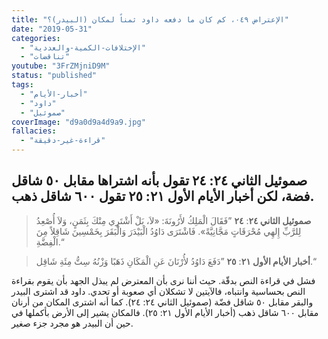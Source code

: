 ```yaml
---
title: "الإعتراض ٠٤٩، كم كان ما دفعه داود ثمناً لمكان (البيدر)؟"
date: "2019-05-31"
categories:
  - "الإختلافات-الكمية-والعددية"
  - "تناقضات"
youtube: "3FrZMjniD9M"
status: "published"
tags:
  - "أخبار-الأيام"
  - "داود"
  - "صموئيل"
coverImage: "d9a0d9a4d9a9.jpg"
fallacies:
  - "قراءة-غير-دقيقة"
---
```


## **صموئيل الثاني ٢٤: ٢٤ تقول بأنه اشتراها مقابل ٥٠ شاقل فضة، لكن أخبار الأيام الأول ٢١: ٢٥ تقول ٦٠٠ شاقل ذهب.**

> **صموئيل الثاني ٢٤**: **٢٤** ”فَقَالَ الْمَلِكُ لأَرُونَةَ: «لاَ، بَلْ أَشْتَرِي مِنْكَ بِثَمَنٍ، وَلاَ أُصْعِدُ لِلرَّبِّ إِلهِي مُحْرَقَاتٍ مَجَّانِيَّةً». فَاشْتَرَى دَاوُدُ الْبَيْدَرَ وَالْبَقَرَ بِخَمْسِينَ شَاقِلاً مِنَ الْفِضَّةِ.“

> **أخبار الأيام الأول ٢١**: **٢٥** ”دَفَعَ دَاوُدُ لأُرْنَانَ عَنِ الْمَكَانِ ذَهَبًا وَزْنُهُ سِتُّ مِئَةِ شَاقِل.“

فشل في قراءة النص بدقّة. حيث أننا نرى بأن المعترض لم يبذل الجهد بأن يقوم بقراءة النص بحساسية وانتباه، فالآيتين لا تشكلان أي صعوبة أو تحدي. داود قد اشترى البيدر والبقر مقابل ٥٠ شاقل فضّة (صموئيل الثاني ٢٤: ٢٤). كما أنه اشترى المكان من أرنان مقابل ٦٠٠ شاقل ذهب (أخبار الأيام الأول ٢١: ٢٥). فالمكان يشير إلى الأرض بأكملها في حين أن البيدر هو مجرد جزء صغير.
